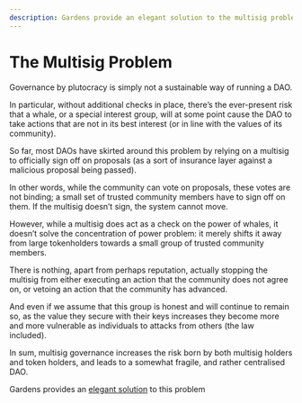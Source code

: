 ```yaml
---
description: Gardens provide an elegant solution to the multisig problem plaguing most DAOs
---
```


# The Multisig Problem

Governance by plutocracy is simply not a sustainable way of running a DAO.

In particular, without additional checks in place, there’s the ever-present risk that a whale, or a special interest group, will at some point cause the DAO to take actions that are not in its best interest \(or in line with the values of its community\).

So far, most DAOs have skirted around this problem by relying on a multisig to officially sign off on proposals \(as a sort of insurance layer against a malicious proposal being passed\).

In other words, while the community can vote on proposals, these votes are not binding; a small set of trusted community members have to sign off on them. If the multisig doesn’t sign, the system cannot move.

However, while a multisig does act as a check on the power of whales, it doesn’t solve the concentration of power problem: it merely shifts it away from large tokenholders towards a small group of trusted community members.

There is nothing, apart from perhaps reputation, actually stopping the multisig from either executing an action that the community does not agree on, or vetoing an action that the community has advanced.

And even if we assume that this group is honest and will continue to remain so, as the value they secure with their keys increases they become more and more vulnerable as individuals to attacks from others \(the law included\).

In sum, multisig governance increases the risk born by both multisig holders and token holders, and leads to a somewhat fragile, and rather centralised DAO.

Gardens provides an [elegant solution](../on-chain-governance/garden-framework.md) to this problem

